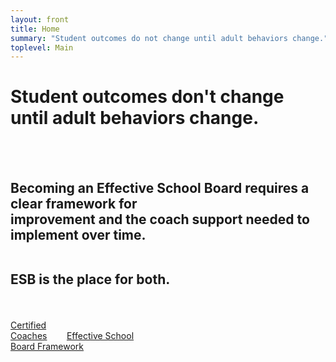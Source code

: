 ```yaml
---
layout: front
title: Home
summary: "Student outcomes do not change until adult behaviors change."
toplevel: Main
---
```


<h1>Student outcomes don't change<br/>until adult behaviors change.</h1><br/><br/> 
<h2>Becoming an Effective School Board requires a clear framework for<br/> 
improvement and the coach support needed to implement over time.<br/><br/>

ESB is the place for both.</h2><br/>

<a href="/coaches" class="btn-get-started scrollto">Certified<br/>Coaches</a> &nbsp;&nbsp;&nbsp;&nbsp;&nbsp;&nbsp; 
<a href="/framework" class="btn-get-started scrollto">Effective School<br/>Board Framework</a>
